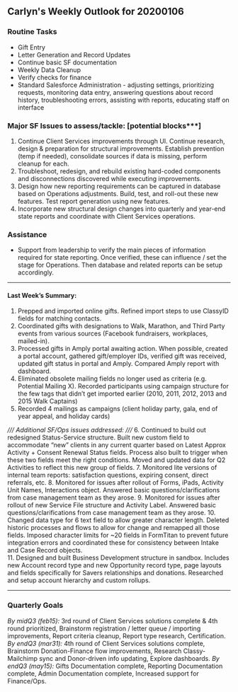 ## Carlyn's Weekly Outlook for 20200106
### Routine Tasks
* Gift Entry
* Letter Generation and Record Updates
* Continue basic SF documentation
* Weekly Data Cleanup
* Verify checks for finance
* Standard Salesforce Administration - adjusting settings, prioritizing requests, monitoring data entry, answering questions about record history, troubleshooting errors, assisting with reports, educating staff on interface

### Major SF Issues to assess/tackle: [potential blocks***]
1. Continue Client Services improvements through UI.  Continue research, design & preparation for structural improvements.  Establish prevention (temp if needed), consolidate sources if data is missing, perform cleanup for each.
2. Troubleshoot, redesign, and rebuild existing hard-coded components and disconnections discovered while executing improvements.
3. Design how new reporting requirements can be captured in database based on Operations adjustments.  Build, test, and roll-out these new features.  Test report generation using new features.
4. Incorporate new structural design changes into quarterly and year-end state reports and coordinate with Client Services operations.

### Assistance
* Support from leadership to verify the main pieces of information required for state reporting.  Once verified, these can influence / set the stage for Operations.  Then database and related reports can be setup accordingly.

- - - -
#### Last Week’s Summary:
1. Prepped and imported online gifts.  Refined import steps to use ClassyID fields for matching contacts. 
2. Coordinated gifts with designations to Walk, Marathon, and Third Party events from various sources (Facebook fundraisers, workplaces, mailed-in). 
3. Processed gifts in Amply portal awaiting action.  When possible, created a portal account, gathered gift/employer IDs, verified gift was received, updated gift status in portal and Amply.  Compared Amply report with dashboard.
4. Eliminated obsolete mailing fields no longer used as criteria  (e.g. Potential Mailing X).  Recorded participants using campaign structure for the few tags that didn’t get imported earlier (2010, 2011, 2012, 2013 and 2015 Walk Captains)
5. Recorded 4 mailings as campaigns (client holiday party, gala, end of year appeal, and holiday cards)

*/// Additional SF/Ops issues addressed: ///*
6. Continued to build out redesigned Status-Service structure.  Built new custom field to accommodate “new” clients in any current quarter based on Latest Approx Activity + Consent Renewal Status fields.  Process also built to trigger when these two fields meet the right conditions.  Moved and updated data for Q2 Activities to reflect this new group of fields.
7. Monitored lite versions of internal team reports: satisfaction questions, expiring consent, direct referrals, etc.
8. Monitored for issues after rollout of Forms, iPads, Activity Unit Names, Interactions object.  Answered basic questions/clarifications from case management team as they arose.
9. Monitored for issues after rollout of new Service File structure and Activity Label.  Answered basic questions/clarifications from case management team as they arose.
10. Changed data type for 6 text field to allow greater character length.  Deleted historic processes and flows to allow for change and remapped all those fields.  Imposed character limits for ~20 fields in FormTitan to prevent future integration errors and coordinated these for consistency between Intake and Case Record objects.  
11. Designed and built Business Development structure in sandbox.  Includes new Account record type and new Opportunity record type, page layouts and fields specifically for Savers relationships and donations.  Researched and setup account hierarchy and custom rollups.  

- - - -
### Quarterly Goals
*By midQ3 (feb15):* 3rd round of Client Services solutions complete & 4th round prioritized, Brainstorm registration / letter queue / importing improvements, Report criteria cleanup, Report type research, Certification.
*By endQ3 (mar31):* 4th round of Client Services solutions complete, Brainstorm Donation-Finance flow improvements, Research Classy-Mailchimp sync and Donor-driven info updating, Explore dashboards.
*By endQ3 (may15):* Gifts Documentation complete, Reporting Documentation complete, Admin Documentation complete, Increased support for Finance/Ops.